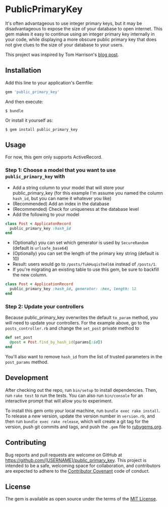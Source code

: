# PublicPrimaryKey

It's often advantageous to use integer primary keys,
but it may be disadvantageous to expose the size of your database to open internet.
This gem makes it easy to continue using an integer primary key internally in your code,
while displaying a more obscure public primary key that does not give clues to the size of
your database to your users.

This project was inspired by Tom Harrison's
[blog post](https://tomharrisonjr.com/uuid-or-guid-as-primary-keys-be-careful-7b2aa3dcb439).

## Installation

Add this line to your application's Gemfile:

```ruby
gem 'public_primary_key'
```

And then execute:

    $ bundle

Or install it yourself as:

    $ gem install public_primary_key

## Usage

For now, this gem only supports ActiveRecord.

### Step 1: Choose a model that you want to use `public_primary_key` with

- Add a string column to your model that will store your public_primary_key
(for this example I'm assume you named the column `hash_id`, but you can name it whatever you like)
- (Recommended) Add an index in the database
- (Recommended) Check for uniqueness at the database level
- Add the following to your model

```ruby
class Post < ApplicatonRecord
  public_primary_key :hash_id
end
```

- (Optionally) you can set which generator is used by `SecureRandom` (default is `urlsafe_base64`)
- (Optionally) you can set the length of the primary key string (default is 10)
- Result: users would go to `/posts/TukHuqisTm4l6A` instead of `/posts/1`.
- If you're migrating an existing table to use this gem, be sure to backfill the new column.

```ruby
class Post < ApplicationRecord
  public_primary_key :hash_id, generator: :hex, length: 12
end
```

### Step 2: Update your controllers

Because public_primary_key overwrites the default `to_param` method, you will need to update your controllers.
For the example above, go to the `posts_controller.rb` and change the `set_post` private method to

```ruby
def set_post
  @post = Post.find_by_hash_id(params[:id])
end
```

You'll also want to remove `hash_id` from the list of trusted parameters in the `post_params` method.

## Development

After checking out the repo, run `bin/setup` to install dependencies. Then, run `rake test` to run the tests. You can also run `bin/console` for an interactive prompt that will allow you to experiment.

To install this gem onto your local machine, run `bundle exec rake install`. To release a new version, update the version number in `version.rb`, and then run `bundle exec rake release`, which will create a git tag for the version, push git commits and tags, and push the `.gem` file to [rubygems.org](https://rubygems.org).

## Contributing

Bug reports and pull requests are welcome on GitHub at https://github.com/[USERNAME]/public_primary_key. This project is intended to be a safe, welcoming space for collaboration, and contributors are expected to adhere to the [Contributor Covenant](http://contributor-covenant.org) code of conduct.


## License

The gem is available as open source under the terms of the [MIT License](http://opensource.org/licenses/MIT).

